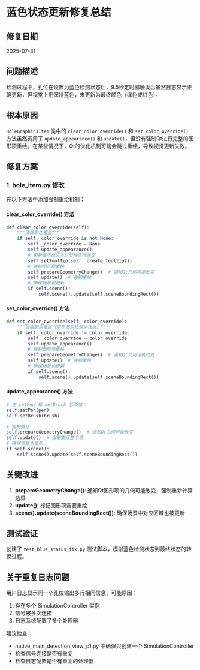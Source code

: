 # 蓝色状态更新修复总结

## 修复日期
2025-07-31

## 问题描述
检测过程中，孔位在设置为蓝色检测状态后，9.5秒定时器触发后虽然日志显示正确更新，但视觉上仍保持蓝色，未更新为最终颜色（绿色或红色）。

## 根本原因
`HoleGraphicsItem` 类中的 `clear_color_override()` 和 `set_color_override()` 方法虽然调用了 `update_appearance()` 和 `update()`，但没有强制Qt进行完整的图形项重绘。在某些情况下，Qt的优化机制可能会跳过重绘，导致视觉更新失败。

## 修复方案

### 1. hole_item.py 修改
在以下方法中添加强制重绘机制：

#### clear_color_override() 方法
```python
def clear_color_override(self):
    """清除颜色覆盖"""
    if self._color_override is not None:
        self._color_override = None
        self.update_appearance()
        # 更新提示框文本以反映实际状态
        self.setToolTip(self._create_tooltip())
        # 强制图形项重绘
        self.prepareGeometryChange()  # 通知Qt几何可能改变
        self.update()  # 强制重绘
        # 确保场景也更新
        if self.scene():
            self.scene().update(self.sceneBoundingRect())
```

#### set_color_override() 方法
```python
def set_color_override(self, color_override):
    """设置颜色覆盖（用于蓝色检测中状态）"""
    if self._color_override != color_override:
        self._color_override = color_override
        self.update_appearance()
        # 强制图形项重绘
        self.prepareGeometryChange()  # 通知Qt几何可能改变
        self.update()  # 强制重绘
        # 确保场景也更新
        if self.scene():
            self.scene().update(self.sceneBoundingRect())
```

#### update_appearance() 方法
```python
# 在 setPen 和 setBrush 后添加：
self.setPen(pen)
self.setBrush(brush)

# 强制重绘
self.prepareGeometryChange()  # 通知Qt几何可能改变
self.update()  # 强制重绘整个项
# 确保场景也更新
if self.scene():
    self.scene().update(self.sceneBoundingRect())
```

## 关键改进
1. **prepareGeometryChange()**: 通知Qt图形项的几何可能改变，强制重新计算边界
2. **update()**: 标记图形项需要重绘
3. **scene().update(sceneBoundingRect())**: 确保场景中对应区域也被更新

## 测试验证
创建了 `test_blue_status_fix.py` 测试脚本，模拟蓝色检测状态到最终状态的转换过程。

## 关于重复日志问题
用户日志显示同一个孔位输出多行相同信息，可能原因：
1. 存在多个 SimulationController 实例
2. 信号被多次连接
3. 日志系统配置了多个处理器

建议检查：
- native_main_detection_view_p1.py 中确保只创建一个 SimulationController
- 检查信号连接是否有重复
- 检查日志配置是否有重复的处理器
